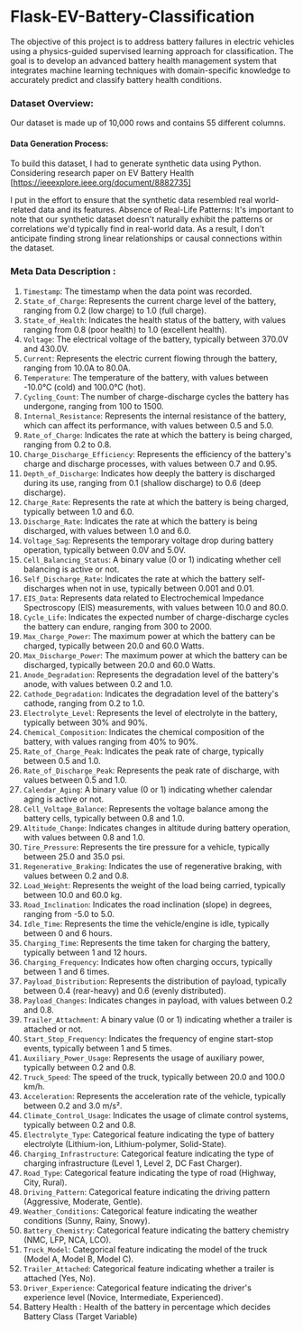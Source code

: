 # Flask-EV-Battery-Classification

The objective of this project is to address battery failures in electric vehicles using a physics-guided supervised learning approach for classification. The goal is to develop an advanced battery health management system that integrates machine learning techniques with domain-specific knowledge to accurately predict and classify battery health conditions.

### Dataset Overview:
Our dataset is made up of 10,000 rows and contains 55 different columns.

#### Data Generation Process:
To build this dataset, I had to generate synthetic data using Python. Considering research paper on EV Battery Health 
[https://ieeexplore.ieee.org/document/8882735]

I put in the effort to ensure that the synthetic data resembled real world-related data and its features.
Absence of Real-Life Patterns:
It's important to note that our synthetic dataset doesn't naturally exhibit the patterns or correlations we'd typically find in real-world data.
As a result, I don't anticipate finding strong linear relationships or causal connections within the dataset.

### Meta Data Description :

1. `Timestamp`: The timestamp when the data point was recorded.
2. `State_of_Charge`: Represents the current charge level of the battery, ranging from 0.2 (low charge) to 1.0 (full charge).
3. `State_of_Health`: Indicates the health status of the battery, with values ranging from 0.8 (poor health) to 1.0 (excellent health).
4. `Voltage`: The electrical voltage of the battery, typically between 370.0V and 430.0V.
5. `Current`: Represents the electric current flowing through the battery, ranging from 10.0A to 80.0A.
6. `Temperature`: The temperature of the battery, with values between -10.0°C (cold) and 100.0°C (hot).
7. `Cycling_Count`: The number of charge-discharge cycles the battery has undergone, ranging from 100 to 1500.
8. `Internal_Resistance`: Represents the internal resistance of the battery, which can affect its performance, with values between 0.5 and 5.0.
9. `Rate_of_Charge`: Indicates the rate at which the battery is being charged, ranging from 0.2 to 0.8.
10. `Charge_Discharge_Efficiency`: Represents the efficiency of the battery's charge and discharge processes, with values between 0.7 and 0.95.
11. `Depth_of_Discharge`: Indicates how deeply the battery is discharged during its use, ranging from 0.1 (shallow discharge) to 0.6 (deep discharge).
12. `Charge_Rate`: Represents the rate at which the battery is being charged, typically between 1.0 and 6.0.
13. `Discharge_Rate`: Indicates the rate at which the battery is being discharged, with values between 1.0 and 6.0.
14. `Voltage_Sag`: Represents the temporary voltage drop during battery operation, typically between 0.0V and 5.0V.
15. `Cell_Balancing_Status`: A binary value (0 or 1) indicating whether cell balancing is active or not.
16. `Self_Discharge_Rate`: Indicates the rate at which the battery self-discharges when not in use, typically between 0.001 and 0.01.
17. `EIS_Data`: Represents data related to Electrochemical Impedance Spectroscopy (EIS) measurements, with values between 10.0 and 80.0.
18. `Cycle_Life`: Indicates the expected number of charge-discharge cycles the battery can endure, ranging from 300 to 2000.
19. `Max_Charge_Power`: The maximum power at which the battery can be charged, typically between 20.0 and 60.0 Watts.
20. `Max_Discharge_Power`: The maximum power at which the battery can be discharged,
typically between 20.0 and 60.0 Watts.
21. `Anode_Degradation`: Represents the degradation level of the battery's anode, with values between 0.2 and 1.0.
22. `Cathode_Degradation`: Indicates the degradation level of the battery's cathode, ranging from 0.2 to 1.0.
23. `Electrolyte_Level`: Represents the level of electrolyte in the battery, typically between 30% and 90%.
24. `Chemical_Composition`: Indicates the chemical composition of the battery, with values ranging from 40% to 90%.
25. `Rate_of_Charge_Peak`: Indicates the peak rate of charge, typically between 0.5 and 1.0.
26. `Rate_of_Discharge_Peak`: Represents the peak rate of discharge, with values between 0.5 and 1.0.
27. `Calendar_Aging`: A binary value (0 or 1) indicating whether calendar aging is active or not.
28. `Cell_Voltage_Balance`: Represents the voltage balance among the battery cells, typically between 0.8 and 1.0.
29. `Altitude_Change`: Indicates changes in altitude during battery operation, with values between 0.8 and 1.0.
30. `Tire_Pressure`: Represents the tire pressure for a vehicle, typically between 25.0 and 35.0 psi.
31. `Regenerative_Braking`: Indicates the use of regenerative braking, with values between 0.2 and 0.8.
32. `Load_Weight`: Represents the weight of the load being carried, typically between 10.0 and 60.0 kg.
33. `Road_Inclination`: Indicates the road inclination (slope) in degrees, ranging from -5.0 to 5.0.
34. `Idle_Time`: Represents the time the vehicle/engine is idle, typically between 0 and 6 hours.
35. `Charging_Time`: Represents the time taken for charging the battery, typically between 1 and 12 hours.
36. `Charging_Frequency`: Indicates how often charging occurs, typically between 1 and 6 times.
37. `Payload_Distribution`: Represents the distribution of payload, typically between 0.4 (rear-heavy) and 0.6 (evenly distributed).
38. `Payload_Changes`: Indicates changes in payload, with values between 0.2 and 0.8.
39. `Trailer_Attachment`: A binary value (0 or 1) indicating whether a trailer is attached or not.
40. `Start_Stop_Frequency`: Indicates the frequency of engine start-stop events, typically between 1 and 5 times.
41. `Auxiliary_Power_Usage`: Represents the usage of auxiliary power, typically between 0.2 and 0.8.
42. `Truck_Speed`: The speed of the truck, typically between 20.0 and 100.0 km/h.
43. `Acceleration`: Represents the acceleration rate of the vehicle, typically between 0.2 and 3.0 m/s².
44. `Climate_Control_Usage`: Indicates the usage of climate control systems, typically between 0.2 and 0.8.
45. `Electrolyte_Type`: Categorical feature indicating the type of battery electrolyte (Lithium-ion, Lithium-polymer, Solid-State).
46. `Charging_Infrastructure`: Categorical feature indicating the type of charging infrastructure (Level 1, Level 2, DC Fast Charger).
47. `Road_Type`: Categorical feature indicating the type of road (Highway, City, Rural).
48. `Driving_Pattern`: Categorical feature indicating the driving pattern (Aggressive, Moderate, Gentle).
49. `Weather_Conditions`: Categorical feature indicating the weather conditions (Sunny, Rainy, Snowy).
50. `Battery_Chemistry`: Categorical feature indicating the battery chemistry (NMC, LFP, NCA, LCO).
51. `Truck_Model`: Categorical feature indicating the model of the truck (Model A, Model B, Model C).
52. `Trailer_Attached`: Categorical feature indicating whether a trailer is attached (Yes, No).
53. `Driver_Experience`: Categorical feature indicating the driver's experience level (Novice, Intermediate, Experienced).
54. Battery Health : Health of the battery in percentage which decides Battery Class (Target Variable)

